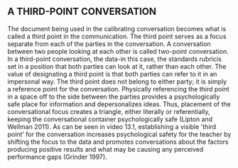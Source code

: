## A THIRD-POINT CONVERSATION

The document being used in the calibrating conversation becomes what is called a third point in the communication. The third point serves as a focus separate from each of the parties in the conversation. A conversation between two people looking at each other is called two-point conversation. In a third-point conversation, the data-in this case, the standards rubricis set in a position that both parties can look at it, rather than each other. The value of designating a third point is that both parties can refer to it in an impersonal way. The third point does not belong to either party; it is simply a reference point for the conversation. Physically referencing the third point in a space off to the side between the parties provides a psychologically safe place for information and depersonalizes ideas. Thus, placement of the conversational focus creates a triangle, either literally or referentially, keeping the conversational container psychologically safe (Lipton and Wellman 2011). As can be seen in video 13.1, establishing a visible 'third point' for the conversation increases psychological safety for the teacher by shifting the focus to the data and promotes conversations about the factors producing positive results and what may be causing any perceived performance gaps (Grinder 1997).